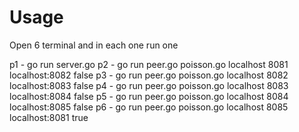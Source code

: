 # Usage
Open 6 terminal and in each one run one

p1 - go run server.go 
p2 - go run peer.go poisson.go localhost 8081 localhost:8082 false
p3 - go run peer.go poisson.go localhost 8082 localhost:8083 false
p4 - go run peer.go poisson.go localhost 8083 localhost:8084 false
p5 - go run peer.go poisson.go localhost 8084 localhost:8085 false
p6 - go run peer.go poisson.go localhost 8085 localhost:8081 true